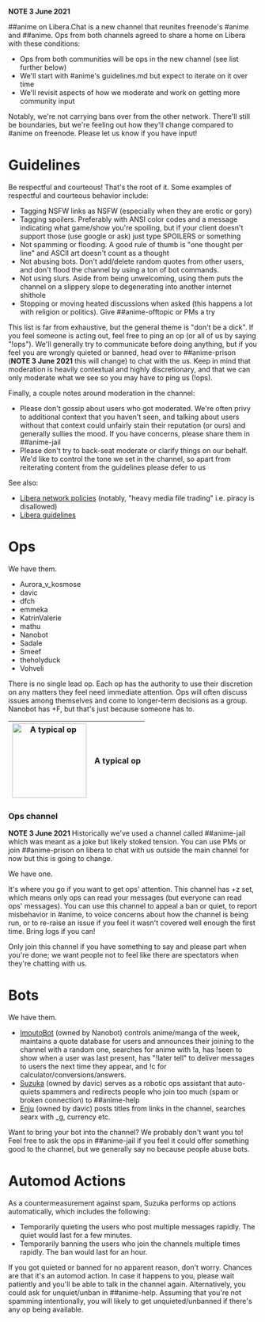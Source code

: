 **NOTE 3 June 2021**

##anime on Libera.Chat is a new channel that reunites freenode's #anime and ##anime. Ops from both channels agreed to share a home on Libera with these conditions:
- Ops from both communities will be ops in the new channel (see list further below)
- We'll start with #anime's guidelines.md but expect to iterate on it over time
- We'll revisit aspects of how we moderate and work on getting more community input

Notably, we're not carrying bans over from the other network. There'll still be boundaries, but we're feeling out how they'll change compared to #anime on freenode. Please let us know if you have input!

# Guidelines

Be respectful and courteous! That's the root of it. Some examples of respectful and courteous behavior include:
* Tagging NSFW links as NSFW (especially when they are erotic or gory)
* Tagging spoilers. Preferably with ANSI color codes and a message indicating what game/show you're spoiling, but if your client doesn't support those (use google or ask) just type SPOILERS or something
* Not spamming or flooding. A good rule of thumb is "one thought per line" and ASCII art doesn't count as a thought
* Not abusing bots. Don't add/delete random quotes from other users, and don't flood the channel by using a ton of bot commands.
* Not using slurs. Aside from being unwelcoming, using them puts the channel on a slippery slope to degenerating into another internet shithole
* Stopping or moving heated discussions when asked (this happens a lot with religion or politics). Give ##anime-offtopic or PMs a try

This list is far from exhaustive, but the general theme is "don't be a dick". If you feel someone is acting out, feel free to ping an op (or all of us by saying "!ops"). We'll generally try to communicate before doing anything, but if you feel you are wrongly quieted or banned, head over to ##anime-prison (**NOTE 3 June 2021** this will change) to chat with the us. Keep in mind that moderation is heavily contextual and highly discretionary, and that we can only moderate what we see so you may have to ping us (!ops).

Finally, a couple notes around moderation in the channel:
* Please don't gossip about users who got moderated. We're often privy to additional context that you haven't seen, and talking about users without that context could unfairly stain their reputation (or ours) and generally sullies the mood. If you have concerns, please share them in ##anime-jail
* Please don't try to back-seat moderate or clarify things on our behalf. We'd like to control the tone we set in the channel, so apart from reiterating content from the guidelines please defer to us

See also:
- [Libera network policies](https://libera.chat/policies/#:~:text=content%20and%20behaviour-,Libera.,of%20antisocial%20behaviour%20are%20forbidden.) (notably, "heavy media file trading" i.e. piracy is disallowed)
- [Libera guidelines](https://libera.chat/guidelines/)

# Ops

We have them.

* Aurora_v_kosmose
* davic
* dfch
* emmeka
* KatrinValerie
* mathu
* Nanobot
* Sadale
* Smeef
* theholyduck
* Vohveli

There is no single lead op. Each op has the authority to use their discretion on any matters they feel need immediate attention. Ops will often discuss issues among themselves and come to longer-term decisions as a group. Nanobot has +F, but that's just because someone has to.

| [<img src="https://vignette.wikia.nocookie.net/freenodeanime/images/d/d4/015_02.jpg/revision/latest?cb=20141020230325" width="150" title="A typical op"/>](https://vignette.wikia.nocookie.net/freenodeanime/images/d/d4/015_02.jpg/revision/latest?cb=20141020230325) | A typical op |
|-|-|

### Ops channel

**NOTE 3 June 2021** Historically we've used a channel called ##anime-jail which was meant as a joke but likely stoked tension. You can use PMs or join ##anime-prison on libera to chat with us outside the main channel for now but this is going to change.

We have one.

It's where you go if you want to get ops' attention. This channel has +z set, which means only ops can read your messages (but everyone can read ops' messages). You can use this channel to appeal a ban or quiet, to report misbehavior in #anime, to voice concerns about how the channel is being run, or to re-raise an issue if you feel it wasn't covered well enough the first time. Bring logs if you can!

Only join this channel if you have something to say and please part when you're done; we want people not to feel like there are spectators when they're chatting with us.

# Bots

We have them.

* [ImoutoBot](https://github.com/freenode-anime/stuff/blob/master/bots.md#imoutobot) (owned by Nanobot) controls anime/manga of the week, maintains a quote database for users and announces their joining to the channel with a random one, searches for anime with !a, has !seen to show when a user was last present, has "!later tell" to deliver messages to users the next time they appear, and !c for calculator/conversions/answers.
* [Suzuka](https://github.com/freenode-anime/stuff/blob/master/bots.md#suzuka) (owned by davic) serves as a robotic ops assistant that auto-quiets spammers and redirects people who join too much (spam or broken connection) to ##anime-help
* [Enju](https://github.com/freenode-anime/stuff/blob/master/bots.md#enju) (owned by davic) posts titles from links in the channel, searches searx with _g, currency etc.

Want to bring your bot into the channel? We probably don't want you to! Feel free to ask the ops in ##anime-jail if you feel it could offer something good to the channel, but we generally say no because people abuse bots.

# Automod Actions

As a countermeasurement against spam, Suzuka performs op actions automatically, which includes the following:

* Temporarily quieting the users who post multiple messages rapidly. The quiet would last for a few minutes.
* Temporarily banning the users who join the channels multiple times rapidly. The ban would last for an hour.

If you got quieted or banned for no apparent reason, don't worry. Chances are that it's an automod action. In case it happens to you, please wait patiently and you'll be able to talk in the channel again. Alternatively, you could ask for unquiet/unban in ##anime-help. Assuming that you're not spamming intentionally, you will likely to get unquieted/unbanned if there's any op being available.
